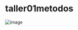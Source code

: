 # taller01metodos
![image](https://user-images.githubusercontent.com/85312998/159710363-3bcd9f73-7122-43fe-ab92-8690ac51981e.png)

